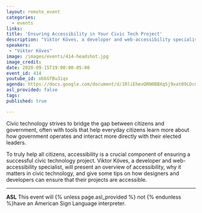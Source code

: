 ```yaml
---
layout: remote_event
categories:
  - events
links: 
title: 'Ensuring Accessibility in Your Civic Tech Project'
description: "Viktor Köves, a developer and web-accessibility specialist, will present an overview of accessibility, why it matters in civic technology, and give some tips on how designers and developers can ensure that their projects are accessible."
speakers:
 - "Viktor Köves"
image: /images/events/414-headshot.jpg
image_credit:
date: 2020-09-15T19:00:00-05:00
event_id: 414
youtube_id: obkGfBu3iqs
agenda: https://docs.google.com/document/d/1RliEhevQRN0BBXq5j9xat09LDcmao1OXGIxmJTGuzhQ/edit?usp=sharing
asl_provided: false
tags: 
published: true

---
```


Civic technology strives to bridge the gap between citizens and government, often with tools that help everyday citizens learn more about how government operates and interact more directly with their elected leaders.

To truly help all citizens, accessibility is a crucial component of ensuring a successful civic technology project. Viktor Köves, a developer and web-accessibility specialist, will present an overview of accessibility, why it matters in civic technology, and give some tips on how designers and developers can ensure that their projects are accessible.

---

**ASL** This event will {% unless page.asl_provided %} not {% endunless %}have an American Sign Language interpreter.
